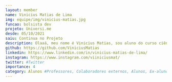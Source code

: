 ```yaml
---
layout: member
name: Vinicius Matias de Lima
img: equipe/img/vinicius-matias.jpg
funcao: bolsista dev
projeto: Universi.me
desde: 05/10/2021
saiu: Continua no Projeto
description: Olaaá, meu nome é Vinicius Matias, sou aluno do curso ciência da computação - Licenciatura da UFPB, gosto muito de desenvolvimento e infraestrutura de rede. :)
github: https://github.com/ViniciusMatias
linkedin: https://www.linkedin.com/in/vinicius-matias-de-lima/
instagram: https://www.instagram.com/viiniciusmat/
twitter: #Twitter
importance: 4
category: Alunos #Professores, Colaboradores externos, Alunos, Ex-alunos
---
```

